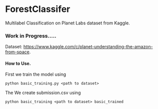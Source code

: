 # ForestClassifer
Multilabel Classification on Planet Labs dataset from Kaggle.
### Work in Progress.....
Dataset: https://www.kaggle.com/c/planet-understanding-the-amazon-from-space.
#### How to Use.
First we train the model using

`python basic_training.py <path to dataset>`

The We create submission.csv using

`python basic_training <path to dataset> basic_trained`
